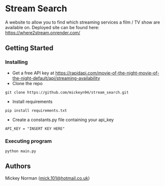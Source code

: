 # Stream Search

A website to allow you to find which streaming services a film / TV show are available on.
Deployed site can be found here: https://where2stream.onrender.com/

## Getting Started

### Installing

* Get a free API key at https://rapidapi.com/movie-of-the-night-movie-of-the-night-default/api/streaming-availability
* Clone the repo
```
git clone https://github.com/mickeyn94/stream_search.git
```
* Install requirements
```
pip install requirements.txt
```
* Create a constants.py file containing your api_key
```
API_KEY = "INSERT KEY HERE"
```
### Executing program

```
python main.py
```

## Authors

Mickey Norman (mick.101@hotmail.co.uk) 
